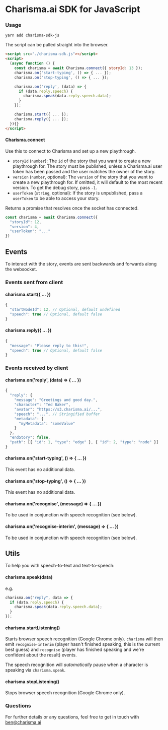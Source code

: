 # Charisma.ai SDK for JavaScript

### Usage

```
yarn add charisma-sdk-js
```

The script can be pulled straight into the browser.

```html
<script src="./charisma-sdk.js"></script>
<script>
  (async function () {
    const charisma = await Charisma.connect({ storyId: 13 });
    charisma.on('start-typing', () => { ... });
    charisma.on('stop-typing', () => { ... });

    charisma.on('reply', (data) => {
      if (data.reply.speech) {
        charisma.speak(data.reply.speech.data);
      }
    });

    charisma.start({ ... });
    charisma.reply({ ... });
  }){}
</script>
```

#### Charisma.connect

Use this to connect to Charisma and set up a new playthrough.

* `storyId` (`number`): The `id` of the story that you want to create a new playthrough for. The story must be published, unless a Charisma.ai user token has been passed and the user matches the owner of the story.
* `version` (`number`, optional): The `version` of the story that you want to create a new playthrough for. If omitted, it will default to the most recent version. To get the debug story, pass `-1`.
* `userToken` (`string`, optional): If the story is unpublished, pass a `userToken` to be able to access your story.

Returns a promise that resolves once the socket has connected.

```js
const charisma = await Charisma.connect({
  "storyId": 12,
  "version": 4,
  "userToken": "..."
})
```

## Events

To interact with the story, events are sent backwards and forwards along the websocket.

### Events sent from client

#### charisma.start({ ... })

```js
{
  "startNodeId": 12, // Optional, default undefined
  "speech": true // Optional, default false
}
```

#### charisma.reply({ ... })

```js
{
  "message": "Please reply to this!",
  "speech": true // Optional, default false
}
```

### Events received by client

#### charisma.on('reply', (data) => { ... })

```js
{
  "reply": {
    "message": "Greetings and good day.",
    "character": "Ted Baker",
    "avatar": "https://s3.charisma.ai/...",
    "speech": "...", // Stringified buffer
    "metadata": {
      "myMetadata": "someValue"
    }
  },
  "endStory": false,
  "path": [{ "id": 1, "type": "edge" }, { "id": 2, "type": "node" }]
}
```

#### charisma.on('start-typing', () => { ... })

This event has no additional data.

#### charisma.on('stop-typing', () => { ... })

This event has no additional data.

#### charisma.on('recognise', (message) => { ... })

To be used in conjunction with speech recognition (see below).

#### charisma.on('recognise-interim', (message) => { ... })

To be used in conjunction with speech recognition (see below).

## Utils

To help you with speech-to-text and text-to-speech:

#### charisma.speak(data)

e.g.

```js
charisma.on("reply", data => {
  if (data.reply.speech) {
    charisma.speak(data.reply.speech.data);
  }
});
```

#### charisma.startListening()

Starts browser speech recognition (Google Chrome only). `charisma` will then emit `recognise-interim` (player hasn't finished speaking, this is the current best guess) and `recognise` (player has finished speaking and we're confident about the result) events.

The speech recognition will _automatically_ pause when a character is speaking via `charisma.speak`.

#### charisma.stopListening()

Stops browser speech recognition (Google Chrome only).

### Questions

For further details or any questions, feel free to get in touch with [ben@charisma.ai](mailto:ben@charisma.ai)
